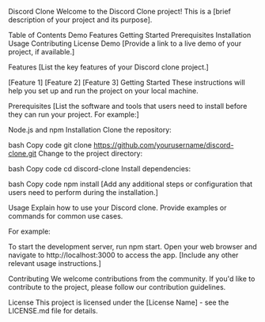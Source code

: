 Discord Clone
Welcome to the Discord Clone project! This is a [brief description of your project and its purpose].

Table of Contents
Demo
Features
Getting Started
Prerequisites
Installation
Usage
Contributing
License
Demo
[Provide a link to a live demo of your project, if available.]

Features
[List the key features of your Discord clone project.]

[Feature 1]
[Feature 2]
[Feature 3]
Getting Started
These instructions will help you set up and run the project on your local machine.

Prerequisites
[List the software and tools that users need to install before they can run your project. For example:]

Node.js and npm
Installation
Clone the repository:

bash
Copy code
git clone https://github.com/yourusername/discord-clone.git
Change to the project directory:

bash
Copy code
cd discord-clone
Install dependencies:

bash
Copy code
npm install
[Add any additional steps or configuration that users need to perform during the installation.]

Usage
Explain how to use your Discord clone. Provide examples or commands for common use cases.

For example:

To start the development server, run npm start.
Open your web browser and navigate to http://localhost:3000 to access the app.
[Include any other relevant usage instructions.]

Contributing
We welcome contributions from the community. If you'd like to contribute to the project, please follow our contribution guidelines.

License
This project is licensed under the [License Name] - see the LICENSE.md file for details.

